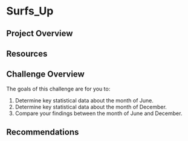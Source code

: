 # Surfs_Up

## Project Overview

## Resources

## Challenge Overview


The goals of this challenge are for you to:

1. Determine key statistical data about the month of June.
2. Determine key statistical data about the month of December.
3. Compare your findings between the month of June and December.


## Recommendations
